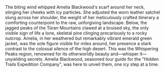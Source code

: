 The biting wind whipped Amelia Blackwood's scarf around her neck, stinging her cheeks with icy particles.  She adjusted the worn leather satchel slung across her shoulder, the weight of her meticulously crafted itinerary a comforting counterpoint to the raw, unforgiving landscape.  Below, the jagged peaks of the Tûran Mountains clawed at a bruised sky, the only visible sign of life a lone, skeletal pine clinging precariously to a rocky outcrop.  Amelia, in her weathered but remarkably vibrant emerald green jacket, was the sole figure visible for miles around, her presence a stark contrast to the colossal silence of the high desert. This was the Whispering Peaks region, renowned for its otherworldly beauty and—whisper it—unyielding secrets.  Amelia Blackwood, seasoned tour guide for the "Hidden Trails Expedition Company", was here to unveil them, one icy step at a time.
